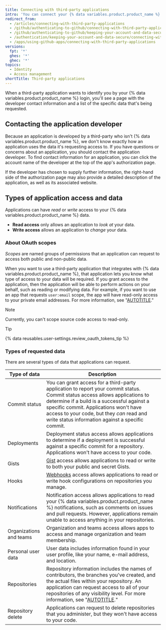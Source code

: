 ```yaml
---
title: Connecting with third-party applications
intro: 'You can connect your {% data variables.product.product_name %} identity to third-party applications using OAuth. When authorizing one of these applications, you should ensure you trust the application, review who it''s developed by, and review the kinds of information the application wants to access.'
redirect_from:
  - /articles/connecting-with-third-party-applications
  - /github/authenticating-to-github/connecting-with-third-party-applications
  - /github/authenticating-to-github/keeping-your-account-and-data-secure/connecting-with-third-party-applications
  - /authentication/keeping-your-account-and-data-secure/connecting-with-third-party-applications
  - /apps/using-github-apps/connecting-with-third-party-applications
versions:
  fpt: '*'
  ghes: '*'
  ghec: '*'
topics:
  - Identity
  - Access management
shortTitle: Third-party applications
---
```

When a third-party application wants to identify you by your {% data variables.product.product_name %} login, you'll see a page with the developer contact information and a list of the specific data that's being requested.

## Contacting the application developer

Because an application is developed by a third-party who isn't {% data variables.product.product_name %}, we don't know exactly how an application uses the data it's requesting access to. If you have questions or concerns about an application, you should contact the application developer. To find contact information for an application, you can click the account name of the developer at the top of the app's authorization page.

If the developer has chosen to supply further information, the right-hand side of the authorization page may also provide a detailed description of the application, as well as its associated website.

## Types of application access and data

Applications can have _read_ or _write_ access to your {% data variables.product.product_name %} data.

* **Read access** only allows an application to _look at_ your data.
* **Write access** allows an application to _change_ your data.

### About OAuth scopes

_Scopes_ are named groups of permissions that an application can request to access both public and non-public data.

When you want to use a third-party application that integrates with {% data variables.product.product_name %}, that application lets you know what type of access to your data will be required. If you grant access to the application, then the application will be able to perform actions on your behalf, such as reading or modifying data. For example, if you want to use an app that requests `user:email` scope, the app will have read-only access to your private email addresses. For more information, see "[AUTOTITLE](/apps/oauth-apps/building-oauth-apps/scopes-for-oauth-apps)."

> [!NOTE]
> Currently, you can't scope source code access to read-only.

> [!TIP]
> {% data reusables.user-settings.review_oauth_tokens_tip %}

### Types of requested data

There are several types of data that applications can request.

| Type of data | Description |
| --- | --- |
| Commit status | You can grant access for a third-party application to report your commit status. Commit status access allows applications to determine if a build is a successful against a specific commit. Applications won't have access to your code, but they <em>can</em> read and write status information against a specific commit. |
| Deployments | Deployment status access allows applications to determine if a deployment is successful against a specific commit for a repository. Applications won't have access to your code. |
| Gists | [Gist](https://gist.github.com) access allows applications to read or write to both your public and secret Gists. |
| Hooks | [Webhooks](/webhooks-and-events/webhooks/about-webhooks) access allows applications to read or write hook configurations on repositories you manage. |
| Notifications | Notification access allows applications to read your {% data variables.product.product_name %} notifications, such as comments on issues and pull requests. However, applications remain unable to access anything in your repositories. |
| Organizations and teams | Organization and teams access allows apps to access and manage organization and team membership. |
| Personal user data | User data includes information found in your user profile, like your name, e-mail address, and location. |
| Repositories | Repository information includes the names of contributors, the branches you've created, and the actual files within your repository. An application can request access to all of your repositories of any visibility level. For more information, see "[AUTOTITLE](/repositories/creating-and-managing-repositories/about-repositories#about-repository-visibility)." |
| Repository delete | Applications can request to delete repositories that you administer, but they won't have access to your code. |
